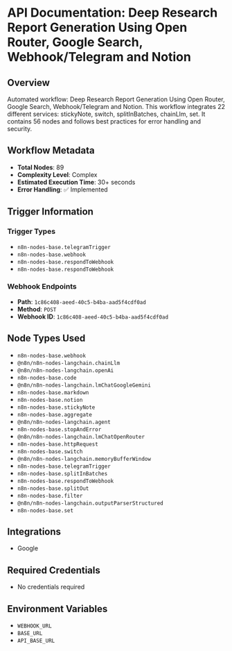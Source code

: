 # API Documentation: Deep Research Report Generation Using Open Router, Google Search, Webhook/Telegram and Notion

## Overview
Automated workflow: Deep Research Report Generation Using Open Router, Google Search, Webhook/Telegram and Notion. This workflow integrates 22 different services: stickyNote, switch, splitInBatches, chainLlm, set. It contains 56 nodes and follows best practices for error handling and security.

## Workflow Metadata
- **Total Nodes**: 89
- **Complexity Level**: Complex
- **Estimated Execution Time**: 30+ seconds
- **Error Handling**: ✅ Implemented

## Trigger Information
### Trigger Types
- `n8n-nodes-base.telegramTrigger`
- `n8n-nodes-base.webhook`
- `n8n-nodes-base.respondToWebhook`
- `n8n-nodes-base.respondToWebhook`

### Webhook Endpoints
- **Path**: `1c86c408-aeed-40c5-b4ba-aad5f4cdf0ad`
- **Method**: `POST`
- **Webhook ID**: `1c86c408-aeed-40c5-b4ba-aad5f4cdf0ad`


## Node Types Used
- `n8n-nodes-base.webhook`
- `@n8n/n8n-nodes-langchain.chainLlm`
- `@n8n/n8n-nodes-langchain.openAi`
- `n8n-nodes-base.code`
- `@n8n/n8n-nodes-langchain.lmChatGoogleGemini`
- `n8n-nodes-base.markdown`
- `n8n-nodes-base.notion`
- `n8n-nodes-base.stickyNote`
- `n8n-nodes-base.aggregate`
- `@n8n/n8n-nodes-langchain.agent`
- `n8n-nodes-base.stopAndError`
- `@n8n/n8n-nodes-langchain.lmChatOpenRouter`
- `n8n-nodes-base.httpRequest`
- `n8n-nodes-base.switch`
- `@n8n/n8n-nodes-langchain.memoryBufferWindow`
- `n8n-nodes-base.telegramTrigger`
- `n8n-nodes-base.splitInBatches`
- `n8n-nodes-base.respondToWebhook`
- `n8n-nodes-base.splitOut`
- `n8n-nodes-base.filter`
- `@n8n/n8n-nodes-langchain.outputParserStructured`
- `n8n-nodes-base.set`

## Integrations
- Google

## Required Credentials
- No credentials required

## Environment Variables
- `WEBHOOK_URL`
- `BASE_URL`
- `API_BASE_URL`
